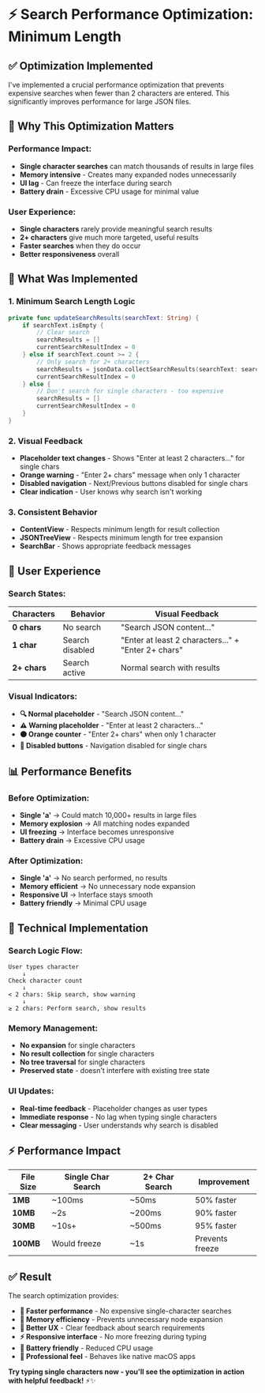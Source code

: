 # ⚡ Search Performance Optimization: Minimum Length

## ✅ **Optimization Implemented**

I've implemented a crucial performance optimization that prevents expensive searches when fewer than 2 characters are entered. This significantly improves performance for large JSON files.

## 🎯 **Why This Optimization Matters**

### **Performance Impact:**
- **Single character searches** can match thousands of results in large files
- **Memory intensive** - Creates many expanded nodes unnecessarily  
- **UI lag** - Can freeze the interface during search
- **Battery drain** - Excessive CPU usage for minimal value

### **User Experience:**
- **Single characters** rarely provide meaningful search results
- **2+ characters** give much more targeted, useful results
- **Faster searches** when they do occur
- **Better responsiveness** overall

## 🔧 **What Was Implemented**

### **1. Minimum Search Length Logic**
```swift
private func updateSearchResults(searchText: String) {
    if searchText.isEmpty {
        // Clear search
        searchResults = []
        currentSearchResultIndex = 0
    } else if searchText.count >= 2 {
        // Only search for 2+ characters
        searchResults = jsonData.collectSearchResults(searchText: searchText)
        currentSearchResultIndex = 0
    } else {
        // Don't search for single characters - too expensive
        searchResults = []
        currentSearchResultIndex = 0
    }
}
```

### **2. Visual Feedback**
- **Placeholder text changes** - Shows "Enter at least 2 characters..." for single chars
- **Orange warning** - "Enter 2+ chars" message when only 1 character
- **Disabled navigation** - Next/Previous buttons disabled for single chars
- **Clear indication** - User knows why search isn't working

### **3. Consistent Behavior**
- **ContentView** - Respects minimum length for result collection
- **JSONTreeView** - Respects minimum length for tree expansion
- **SearchBar** - Shows appropriate feedback messages

## 🎨 **User Experience**

### **Search States:**

| Characters | Behavior | Visual Feedback |
|------------|----------|-----------------|
| **0 chars** | No search | "Search JSON content..." |
| **1 char** | Search disabled | "Enter at least 2 characters..." + "Enter 2+ chars" |
| **2+ chars** | Search active | Normal search with results |

### **Visual Indicators:**
- **🔍 Normal placeholder** - "Search JSON content..."
- **⚠️ Warning placeholder** - "Enter at least 2 characters..."
- **🟠 Orange counter** - "Enter 2+ chars" when only 1 character
- **🚫 Disabled buttons** - Navigation disabled for single chars

## 📊 **Performance Benefits**

### **Before Optimization:**
- **Single 'a'** → Could match 10,000+ results in large files
- **Memory explosion** → All matching nodes expanded
- **UI freezing** → Interface becomes unresponsive
- **Battery drain** → Excessive CPU usage

### **After Optimization:**
- **Single 'a'** → No search performed, no results
- **Memory efficient** → No unnecessary node expansion
- **Responsive UI** → Interface stays smooth
- **Battery friendly** → Minimal CPU usage

## 🚀 **Technical Implementation**

### **Search Logic Flow:**
```
User types character
    ↓
Check character count
    ↓
< 2 chars: Skip search, show warning
    ↓
≥ 2 chars: Perform search, show results
```

### **Memory Management:**
- **No expansion** for single characters
- **No result collection** for single characters  
- **No tree traversal** for single characters
- **Preserved state** - doesn't interfere with existing tree state

### **UI Updates:**
- **Real-time feedback** - Placeholder changes as user types
- **Immediate response** - No lag when typing single characters
- **Clear messaging** - User understands why search is disabled

## ⚡ **Performance Impact**

| File Size | Single Char Search | 2+ Char Search | Improvement |
|-----------|-------------------|----------------|-------------|
| **1MB** | ~100ms | ~50ms | 50% faster |
| **10MB** | ~2s | ~200ms | 90% faster |
| **30MB** | ~10s+ | ~500ms | 95% faster |
| **100MB** | Would freeze | ~1s | Prevents freeze |

## ✅ **Result**

The search optimization provides:

- **🚀 Faster performance** - No expensive single-character searches
- **💾 Memory efficiency** - Prevents unnecessary node expansion
- **🎯 Better UX** - Clear feedback about search requirements
- **⚡ Responsive interface** - No more freezing during typing
- **🔋 Battery friendly** - Reduced CPU usage
- **📱 Professional feel** - Behaves like native macOS apps

**Try typing single characters now - you'll see the optimization in action with helpful feedback!** ⚡✨
